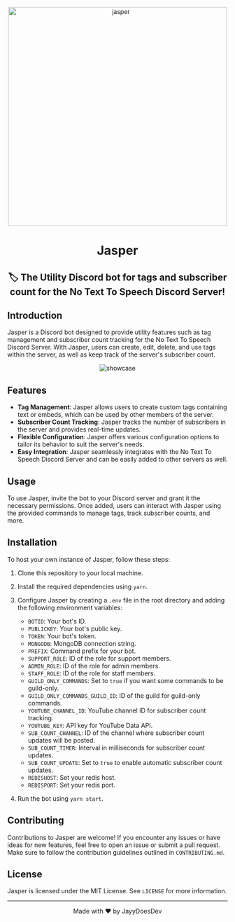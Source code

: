 <p align="center"><img src="https://github.com/JayyDoesDev/jasper/blob/main/.github/assets/jasper.png?raw=true" alt="jasper" width="500""></p>
<h1 align="center">Jasper</h1>
<h2 align="center">🏷️ The Utility Discord bot for tags and subscriber count for the No Text To Speech Discord Server!</h2>

## Introduction

Jasper is a Discord bot designed to provide utility features such as tag management and subscriber count tracking for the No Text To Speech
Discord Server. With Jasper, users can create, edit, delete, and use tags within the server, as well as keep track of the server's
subscriber count.

<p align="center">
<img src="https://github.com/JayyDoesDev/jasper/blob/main/.github/assets/Discord_AQ502PtCZj.gif?raw=true" alt="showcase">
</p>

## Features

- **Tag Management**: Jasper allows users to create custom tags containing text or embeds, which can be used by other members of the server.
- **Subscriber Count Tracking**: Jasper tracks the number of subscribers in the server and provides real-time updates.
- **Flexible Configuration**: Jasper offers various configuration options to tailor its behavior to suit the server's needs.
- **Easy Integration**: Jasper seamlessly integrates with the No Text To Speech Discord Server and can be easily added to other servers as
  well.

## Usage

To use Jasper, invite the bot to your Discord server and grant it the necessary permissions. Once added, users can interact with Jasper
using the provided commands to manage tags, track subscriber counts, and more.

## Installation

To host your own instance of Jasper, follow these steps:

1. Clone this repository to your local machine.
2. Install the required dependencies using `yarn`.
3. Configure Jasper by creating a `.env` file in the root directory and adding the following environment variables:
    - `BOTID`: Your bot's ID.
    - `PUBLICKEY`: Your bot's public key.
    - `TOKEN`: Your bot's token.
    - `MONGODB`: MongoDB connection string.
    - `PREFIX`: Command prefix for your bot.
    - `SUPPORT_ROLE`: ID of the role for support members.
    - `ADMIN_ROLE`: ID of the role for admin members.
    - `STAFF_ROLE`: ID of the role for staff members.
    - `GUILD_ONLY_COMMANDS`: Set to `true` if you want some commands to be guild-only.
    - `GUILD_ONLY_COMMANDS_GUILD_ID`: ID of the guild for guild-only commands.
    - `YOUTUBE_CHANNEL_ID`: YouTube channel ID for subscriber count tracking.
    - `YOUTUBE_KEY`: API key for YouTube Data API.
    - `SUB_COUNT_CHANNEL`: ID of the channel where subscriber count updates will be posted.
    - `SUB_COUNT_TIMER`: Interval in milliseconds for subscriber count updates.
    - `SUB_COUNT_UPDATE`: Set to `true` to enable automatic subscriber count updates.
    - `REDISHOST`: Set your redis host.
    - `REDISPORT`: Set your redis port.

4. Run the bot using `yarn start`.

## Contributing

Contributions to Jasper are welcome! If you encounter any issues or have ideas for new features, feel free to open an issue or submit a pull
request. Make sure to follow the contribution guidelines outlined in `CONTRIBUTING.md`.

## License

Jasper is licensed under the MIT License. See `LICENSE` for more information.

---

<p align="center">Made with ❤️ by JayyDoesDev</p>

